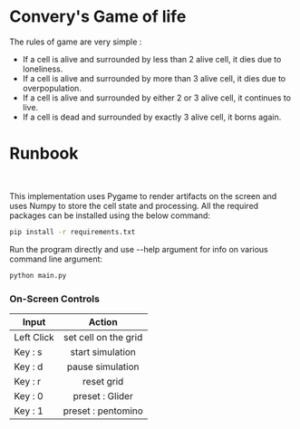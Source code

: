# Convery's Game of life



The rules of game are very simple : </br>
* If a cell is alive and surrounded by less than 2 alive cell, it dies due to loneliness.
* If a cell is alive and surrounded by more than 3 alive cell, it dies due to overpopulation.
* If a cell is alive and surrounded by either 2 or 3 alive cell, it continues to live.
* If a cell is dead and surrounded by exactly 3 alive cell, it borns again.



<h1>Runbook</h1> <br />

This implementation uses Pygame to render artifacts on the screen and uses Numpy to store the cell state and processing. All the required packages can be installed using the below command:
```bash
pip install -r requirements.txt
```
Run the program directly and use --help argument for info on various command line argument:
```python
python main.py
```
<h3> On-Screen Controls </h3>

| Input        | Action           | 
| ------------- |:-------------:| 
| Left Click     | set cell on the grid | 
| Key : s      | start simulation    |
| Key : d | pause simulation     |
| Key : r      | reset grid   |
| Key : 0 | preset : Glider     |
| Key : 1      | preset : pentomino    |
